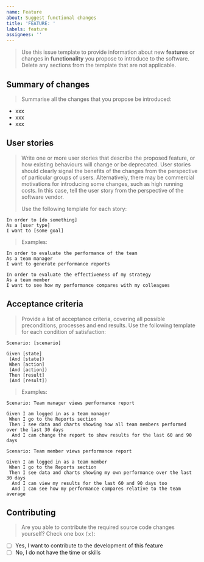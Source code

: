 ```yaml
---
name: Feature
about: Suggest functional changes
title: 'FEATURE: '
labels: feature
assignees: ''
---
```


> Use this issue template to provide information about new **features** or changes in **functionality** you propose to introduce to the software. Delete any sections from the template that are not applicable.


## Summary of changes

> Summarise all the changes that you propose be introduced:

- xxx
- xxx
- xxx


## User stories

> Write one or more user stories that describe the proposed feature, or how existing behaviours will change or be deprecated. User stories should clearly signal the benefits of the changes from the perspective of particular groups of users. Alternatively, there may be commercial motivations for introducing some changes, such as high running costs. In this case, tell the user story from the perspective of the software vendor.
>
> Use the following template for each story:

```
In order to [do something]
As a [user type]
I want to [some goal]
```

> Examples:

```
In order to evaluate the performance of the team
As a team manager
I want to generate performance reports

In order to evaluate the effectiveness of my strategy
As a team member
I want to see how my performance compares with my colleagues
```


## Acceptance criteria

> Provide a list of acceptance criteria, covering all possible preconditions, processes and end results. Use the following template for each condition of satisfaction:

```
Scenario: [scenario]

Given [state]
 (And [state])
 When [action]
 (And [action])
 Then [result]
 (And [result])
```

> Examples:

```
Scenario: Team manager views performance report

Given I am logged in as a team manager
 When I go to the Reports section
 Then I see data and charts showing how all team members performed over the last 30 days
  And I can change the report to show results for the last 60 and 90 days

Scenario: Team member views performance report

Given I am logged in as a team member
 When I go to the Reports section
 Then I see data and charts showing my own performance over the last 30 days
  And I can view my results for the last 60 and 90 days too
  And I can see how my performance compares relative to the team average
```


## Contributing

> Are you able to contribute the required source code changes yourself? Check one box `[x]`:

- [ ] Yes, I want to contribute to the development of this feature
- [ ] No, I do not have the time or skills
